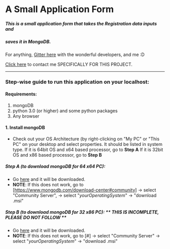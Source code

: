 # A Small Application Form

##### This is a small application form that takes the Registration data inputs and 
##### saves it in MongoDB.


For anything, [Gitter here](https://gitter.im/SERlyInterns/web-dev-application-form?utm_source=share-link&utm_medium=link&utm_campaign=share-link) with the wonderful developers, and me :D

[Click here](https://gitter.im/SERlyInterns/web-dev-application-form?utm_source=share-link&utm_medium=link&utm_campaign=share-link) to contact me SPECIFICALLY FOR THIS PROJECT.

***

### Step-wise guide to run this application on your localhost:

#### Requirements:
1. mongoDB
2. python 3.0 (or higher) and some python packages
3. Any browser

#### 1. Install mongoDB
* Check out your OS Architecture (by right-clicking on "My PC" or "This PC" on your desktop and select properties.
It should be listed in system type.
  If it is 64bit OS and x64 based processor, go to **Step A**
  If it is 32bit OS and x86 based processor, go to **Step B**
  

##### Step A (to download mongoDB for 64 x64 PC):
* Go [here](https://www.mongodb.com/dr/fastdl.mongodb.org/win32/mongodb-win32-x86_64-2008plus-ssl-4.0.0-signed.msi/download) and it will be downloaded.
* **NOTE**: If this does not work, go to [https://www.mongodb.com/download-center#community] -> select "Community Server", -> select "*yourOperatingSystem*" -> "download .msi"

##### Step B (to download mongoDB for 32 x86 PC): ** *THIS IS INCOMPLETE,  PLEASE DO NOT FOLLOW* **
* Go [here](#) and it will be downloaded.
* **NOTE**: If this does not work, go to [#] -> select "Community Server" -> select "*yourOperatingSystem*" -> "download .msi"
